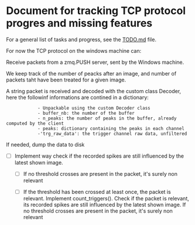 # Document for tracking TCP protocol progres and missing features

For a general list of tasks and progress, see the [TODO.md](../TODO.md) file.

For now the TCP protocol on the windows machine can: 

Receive packets from a zmq.PUSH server, sent by the Windows machine.

We keep track of the number of peacks after an image, and number of packets taht have been treated for a given image.

A string packet is received and decoded with the custom class Decoder, here the followinf informations are contined in a dictionary:

```{'buffer_nb': 10, 'n_peaks': 0,'peaks': {'ch_nb from 0 to 255': np.array(shape=n of peaks in buffer with 'timestamp') } }'}}
            - Unpackable using the custom Decoder class
            - buffer_nb: the number of the buffer
            - n_peaks: the number of peaks in the buffer, already computed by the client
            - peaks: dictionary containing the peaks in each channel
            -'trg_raw_data': the trigger channel raw data, unfiltered
```

If needed, dump the data to disk

- [ ] Implement way check if the recorded spikes are still influenced by the latest shown image.
    - [ ] If no threshold crosses are present in the packet, it's surely non relevant
    - [ ] If the threshold has been crossed at least once, the packet is relevant. Implement count_triggers().
Check if the packet is relevant, its recorded spikes are still influenced by the latest shown image.
    If no threshold crosses are present in the packet, it's surely non relevant



